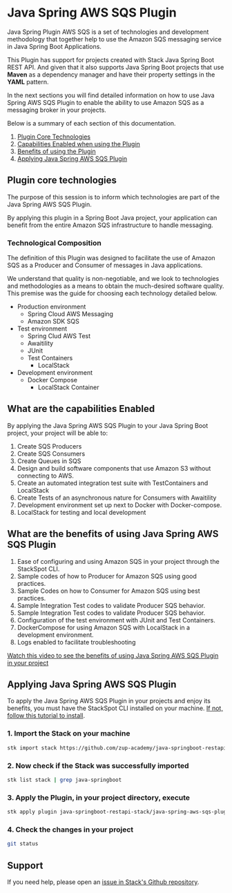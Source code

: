# **Java Spring AWS SQS Plugin**

Java Spring Plugin AWS SQS is a set of technologies and development methodology that together help to use the Amazon SQS messaging service in Java Spring Boot Applications.

This Plugin has support for projects created with Stack Java Spring Boot REST API. And given that it also supports Java Spring Boot projects that use **Maven** as a dependency manager and have their property settings in the **YAML** pattern.


In the next sections you will find detailed information on how to use Java Spring AWS SQS Plugin to enable the ability to use Amazon SQS as a messaging broker in your projects.

Below is a summary of each section of this documentation.

1. [Plugin Core Technologies](#plugin-core-technologies)
2. [Capabilities Enabled when using the Plugin](#what-are-the-capabilities-enabled)
3. [Benefits of using the Plugin](#what-are-the-benefits-of-using-java-spring-aws-sqs-plugin)
4. [Applying Java Spring AWS SQS Plugin](#applying-java-spring-aws-sqs-plugin)


## **Plugin core technologies**

The purpose of this session is to inform which technologies are part of the Java Spring AWS SQS Plugin.

By applying this plugin in a Spring Boot Java project, your application can benefit from the entire Amazon SQS infrastructure to handle messaging.

### **Technological Composition**

The definition of this Plugin was designed to facilitate the use of Amazon SQS as a Producer and Consumer of messages in Java applications.

We understand that quality is non-negotiable, and we look to technologies and methodologies as a means to obtain the much-desired software quality. This premise was the guide for choosing each technology detailed below.


- Production environment
    - Spring Cloud AWS Messaging
    - Amazon SDK SQS
- Test environment
    - Spring Clud AWS Test
    - Awaitility
    - JUnit
    - Test Containers
        - LocalStack
- Development environment
    - Docker Compose
        - LocalStack Container


## **What are the capabilities Enabled**

By applying the Java Spring AWS SQS Plugin to your Java Spring Boot project, your project will be able to:

1. Create SQS Producers
2. Create SQS Consumers
3. Create Queues in SQS
4. Design and build software components that use Amazon S3 without connecting to AWS.
5. Create an automated integration test suite with TestContainers and LocalStack
7. Create Tests of an asynchronous nature for Consumers with Awaitility
8. Development environment set up next to Docker with Docker-compose.
9. LocalStack for testing and local development

## **What are the benefits of using Java Spring AWS SQS Plugin**

1. Ease of configuring and using Amazon SQS in your project through the StackSpot CLI.
2. Sample codes of how to Producer for Amazon SQS using good practices.
3. Sample Codes on how to Consumer for Amazon SQS using best practices.
4. Sample Integration Test codes to validate Producer SQS behavior.
5. Sample Integration Test codes to validate Producer SQS behavior.
7. Configuration of the test environment with JUnit and Test Containers.
8. DockerCompose for using Amazon SQS with LocalStack in a development environment.
9. Logs enabled to facilitate troubleshooting


[Watch this video to see the benefits of using Java Spring AWS SQS Plugin in your project](https://youtu.be/mBLcN2dr6Ys)


## **Applying Java Spring AWS SQS Plugin**

To apply the Java Spring AWS SQS Plugin in your projects and enjoy its benefits, you must have the StackSpot CLI installed on your machine. [If not, follow this tutorial to install](https://docs.stackspot.com/docs/stk-cli/installation/).

### 1. Import the Stack on your machine

```sh
stk import stack https://github.com/zup-academy/java-springboot-restapi-stack
```

### 2. Now check if the Stack was successfully imported

```sh
stk list stack | grep java-springboot
```

### 3. Apply the Plugin, in your project directory, execute

```sh
stk apply plugin java-springboot-restapi-stack/java-spring-aws-sqs-plugin
```

### 4. Check the changes in your project

```sh
git status
```



## Support

If you need help, please open an [issue in Stack's Github repository](https://github.com/zup-academy/java-spring-aws-sqs-plugin/issues).